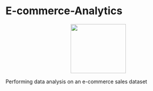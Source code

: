 # E-commerce-Analytics

<p align="center">
  <a><img width="150" height="133" src="https://images.app.goo.gl/f1qvCNY1o3Nhkpzp7"></a>
</p>

Performing data analysis on an e-commerce sales dataset
